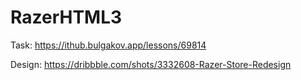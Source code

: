 # RazerHTML3

Task: https://ithub.bulgakov.app/lessons/69814

Design: https://dribbble.com/shots/3332608-Razer-Store-Redesign
